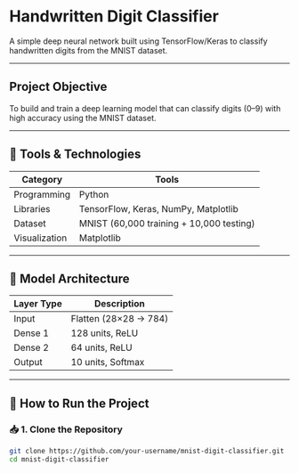 #  Handwritten Digit Classifier

A simple deep neural network built using TensorFlow/Keras to classify handwritten digits from the MNIST dataset.

---

##  Project Objective

To build and train a deep learning model that can classify digits (0–9) with high accuracy using the MNIST dataset.

---

## 🧰 Tools & Technologies

| Category        | Tools                                      |
|----------------|---------------------------------------------|
| Programming     | Python                                      |
| Libraries       | TensorFlow, Keras, NumPy, Matplotlib        |
| Dataset         | MNIST (60,000 training + 10,000 testing)    |
| Visualization   | Matplotlib                                  |

---

## 🧠 Model Architecture

| Layer Type | Description              |
|------------|--------------------------|
| Input      | Flatten (28×28 → 784)    |
| Dense 1    | 128 units, ReLU          |
| Dense 2    | 64 units, ReLU           |
| Output     | 10 units, Softmax        |

---

## 🚀 How to Run the Project

### 📥 1. Clone the Repository

```bash
git clone https://github.com/your-username/mnist-digit-classifier.git
cd mnist-digit-classifier
